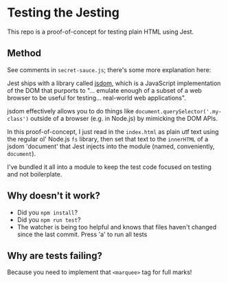 # Testing the Jesting

This repo is a proof-of-concept for testing plain HTML using Jest.

## Method

See comments in `secret-sauce.js`; there's some more explanation here:

Jest ships with a library called [jsdom](https://github.com/jsdom/jsdom), which is a JavaScript implementation of the DOM that purports to "... emulate enough of a subset of a web browser to be useful for testing... real-world web applications".

jsdom effectively allows you to do things like `document.querySelector('.my-class')` outside of a browser (e.g. in Node.js) by mimicking the DOM APIs.

In this proof-of-concept, I just read in the `index.html` as plain utf text using the regular ol' Node.js `fs` library, then set that text to the `innerHTML` of a jsdom 'document' that Jest injects into the module (named, conveniently, `document`).

I've bundled it all into a module to keep the test code focused on testing and not boilerplate.

## Why doesn't it work?

- Did you `npm install`?
- Did you `npm run test`?
- The watcher is being too helpful and knows that files haven't changed since the last commit. Press 'a' to run all tests

## Why are tests failing?

Because you need to implement that `<marquee>` tag for full marks!
